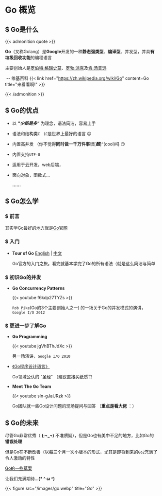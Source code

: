 # Go 概览


## $ Go是什么

{{< admonition quote >}}

**Go**（又称Golang）是**Google**开发的一种**静态强类型**、**编译型**、并发型，并具**有垃圾回收功能**的编程语言

主要创始人是[罗伯特·格瑞史莫](https://zh.wikipedia.org/w/index.php?title=羅伯特·格瑞史莫&action=edit&redlink=1)、[罗勃·派克](https://zh.wikipedia.org/wiki/羅勃·派克)及[肯·汤普逊](https://zh.wikipedia.org/wiki/肯·汤普逊)

​                                                               -- 维基百科 {{< link href="https://zh.wikipedia.org/wiki/Go" content=Go title="来看看啊!" >}}

{{< /admonition >}}

## $ Go的优点

- 以 ***"少即是多"*** 为理念，语法简洁，容易上手

- 语法和结构类`C` （`C`是世界上最好的语言 :blush:

- 内置高并发 （你不觉得**同时做一千万件事**很[***酷***]^(cool)吗 :smirk:

- 内置支持`UTF-8` 

- 适用于云开发，web后端，

- 面向对象，函数式...

  **......**

## $ Go怎么学

### $ 前言

其实学Go最好的地方就是[Go官网](https://go.dev/doc/)

### $ 入门

- **Tour of Go** [English](https://go.dev/tour/welcome/1) | [中文](https://tour.go-zh.org/welcome/1)

  Go官方的入门之旅。看完就基本学完了Go的所有语法（就是这么简洁与简单

### $ 初识Go的并发

- **Go Concurrency Patterns**

  {{< youtube f6kdp27TYZs >}}
  
  `Rob Pike`(Go的3个主要创始人之一) 的一场关于Go的并发模式的演讲，`Google I/O 2012`

### $ 更进一步了解Go

- **Go Programming**

  {{< youtube jgVhBThJdXc >}}

  另一场演讲，`Google I/O 2010`

- [《Go程序设计语言》](https://zh.b-ok.cc/book/16992067/29b29d)

  Go领域公认的 "圣经" （建议直接买纸质书

- **Meet The Go Team**

  {{< youtube sln-gJaURzk >}}
  
  Go团队就一些Go设计问题的现场提问与回答 （**重点是看大佬** ：）

## $ Go的未来

尽管Go非常优秀（ **(;¬_¬)** 不准质疑），但是Go也有美中不足的地方，比如Go的**错误处理**

但是Go在不断改善（以每三个月一次小版本的形式，尤其是即将到来的`Go2`充满了令人激动的特性

[Go的一些草案](https://go.googlesource.com/proposal/+/master/design/go2draft.md)

让我们充满期待...**(* ^ ω ^)**

{{< figure src="/images/go.webp" title="Go" >}}
